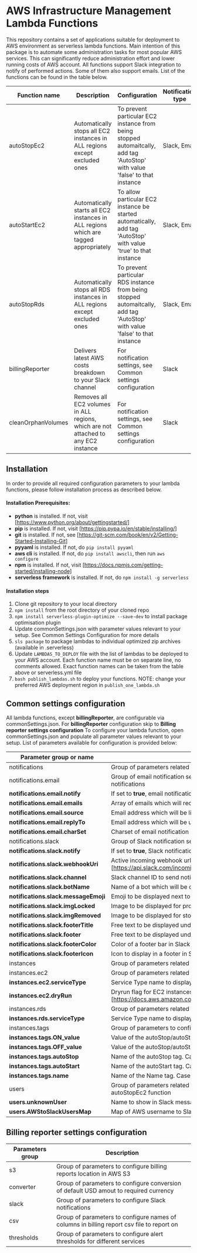 # AWS Infrastructure Management Lambda Functions
This repository contains a set of applications suitable for deployment to AWS environment as serverless lambda functions.
Main intention of this package is to automate some administration tasks for most popular AWS services.
This can significantly reduce administration effort and lower running costs of AWS account.
All functions support Slack integration to notify of performed actions. Some of them also support emails.
List of the functions can be found in the table below.

| Function name | Description | Configuration | Notification type |
| --- | --- | --------- | --- |
| autoStopEc2 |  Automatically stops all EC2 instances in ALL regions except excluded ones | To prevent particular EC2 instance from being stopped automaitcally, add tag 'AutoStop' with value 'false' to that instance | Slack, Email |
| autoStartEc2 | Automatically starts all EC2 instances in ALL regions which are tagged appropriately | To allow particular EC2 instance be started automatically, add tag 'AutoStop' with value 'true' to that instance  | Slack, Email |
| autoStopRds | Automatically stops all RDS instances in ALL regions except excluded ones | To prevent particular RDS instance from being stopped automaitcally, add tag 'AutoStop' with value 'false' to that instance | Slack, Email |
| billingReporter | Delivers latest AWS costs breakdown to your Slack channel  | For notification settings, see Common settings configuration | Slack |
| cleanOrphanVolumes | Removes all EC2 volumes in ALL regions, which are not attached to any EC2 instance | For notification settings, see Common settings configuration | Slack |


## Installation
In order to provide all required configuration parameters to your lambda functions, please follow installation process as described below.

#### Installation Prerequisites:
* **python** is installed. If not, visit [https://www.python.org/about/gettingstarted/]
* **pip** is installed. If not, visit [https://pip.pypa.io/en/stable/installing/]
* **git** is installed. If not, see [https://git-scm.com/book/en/v2/Getting-Started-Installing-Git]
* **pyyaml** is installed. If not, do `pip install pyyaml`
* **aws cli** is installed. If not, do `pip install awscli`, then run `aws configure`
* **npm** is installed. If not, visit [https://docs.npmjs.com/getting-started/installing-node]
* **serverless framework** is installed. If not, do `npm install -g serverless`

#### Installation steps
1. Clone git repository to your local directory
2. `npm install` from the root directory of your cloned repo
3. `npm install serverless-plugin-optimize --save-dev` to install package optimisation plugin
4. Update commonSettings.json with parameter values relevant to your setup. See Common Settings Configuration for more details
5. `sls package` to package lambdas to individual optimized zip archives (available in .serverless)
6. Update `LAMBDAS_TO_DEPLOY` file with the list of lambdas to be deployed to your AWS account. Each function name must be on separate line, no comments allowed. Exact function names can be taken from the table above or serverless.yml file
7. `bash publish_lambdas.sh` to deploy your functions. NOTE: change your preferred AWS deployment region in `publish_one_lambda.sh`


## Common settings configuration
All lambda functions, except **billingReporter**, are configurable via commonSettings.json. For **billingReporter** configuration skip to **Billing reporter settings configuration**
To configure your lambda function, open commonSettings.json and populate all parameter values relevant to your setup.
List of parameters available for configuration is provided below:

| Parameter group or name | Description |
| --- | --- |
| notifications | Group of parameters related to notification settings |
| notifications.email | Group of email notification settings. Only relevant to the functions, supporting email notifications |
| **notifications.email.notify** | If set to **true**, email notification will be activated |
| **notifications.email.emails** | Array of emails which will receive notifications |
| **notifications.email.source** | Email address which will be listed in 'From' field of received email notification |
| **notifications.email.replyTo** | Email address which will be used in 'ReplyTo' field of received email notification |
| **notifications.email.charSet** | Charset of email notification |
| notifications.slack | Group of Slack notification settings |
| **notifications.slack.notify** | If set to **true**, Slack notification will be activated |
| **notifications.slack.webhookUri** | Active incoming webhook url for Slack notification. For details, see [https://api.slack.com/incoming-webhooks] |
| **notifications.slack.channel** | Slack channel ID to send notification to |
| **notifications.slack.botName** | Name of a bot which will be displayed in Slack message |
| **notifications.slack.messageEmoji** | Emoji to be displayed next to the bot name in Slack message |
| **notifications.slack.imgLocked** | Image to be displayed for protected instances |
| **notifications.slack.imgRemoved** | Image to be displayed for stopped/removed objects |
| **notifications.slack.footerTitle** | Free text to be displayed under the main notification text in Slack message |
| **notifications.slack.footer** | Free text to be displayed under the main notification text in Slack message |
| **notifications.slack.footerColor** | Color of a footer bar in Slack message |
| **notifications.slack.footerIcon** | Icon to display in a footer in Slack message |
| instances | Group of parameters related to AWS service instances |
| instances.ec2 | Group of parameters related to AWS EC2 service instances |
| **instances.ec2.serviceType** | Service Type name to display in email notification |
| **instances.ec2.dryRun** | Dryrun flag for EC2 instances. For more details, see [https://docs.aws.amazon.com/AWSEC2/latest/APIReference/CommonParameters.html] |
| instances.rds | Group of parameters related to AWS RDS service instances |
| **instances.rds.serviceType** | Service Type name to display in email notification |
| instances.tags | Group of parameters to configure tags for autoStop/autoStart lambdas |
| **instances.tags.ON_value** | Value of the autoStop/autoStart tags which ENABLES a setting. Case sensitice |
| **instances.tags.OFF_value** | Value of the autoStop/autoStart tags which DISABLES a setting. Case sensitice |
| **instances.tags.autoStop** | Name of the autoStop tag. Case sensitive |
| **instances.tags.autoStart** | Name of the autoStart tag. Case sensitive |
| **instances.tags.name** | Name of the Name tag. Case sensitive |
| users | Group of parameters related to AWS to Slack users mapping. Specifically for autoStopEc2 function |
| **users.unknownUser** | Name to show in Slack message if can't map AWS user to Slack userid |
| **users.AWStoSlackUsersMap** | Map of AWS username to Slack userid |


## Billing reporter settings configuration
| Parameters group | Description |
| --- | --- |
| s3 | Group of parameters to configure billing reports location in AWS S3 |
| converter | Group of parameters to configure conversion of default USD amout to required currency |
| slack | Group of parameters to configure Slack notifications |
| csv | Group of parameters to configure names of columns in billing report csv file to report on |
| thresholds | Group of parameters to configure alert thresholds for different services |
